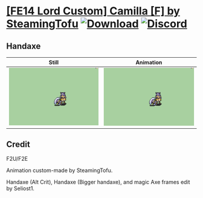 # [\[FE14 Lord Custom\] Camilla \[F\] by SteamingTofu](./) [![Download](https://img.shields.io/badge/Download--red?style=social&logo=github)](https://minhaskamal.github.io/DownGit/#/home?url=https://github.com/Klokinator/FE-Repo/tree/main/Battle%20Animations%2FLords%20-%20Vanilla%20and%20Custom%2F%5BFE14%20Lord%20Custom%5D%20Camilla%20%5BF%5D%20by%20SteamingTofu%2F4.%20Handaxe%20(Bigger%20handaxe)) [![Discord](https://img.shields.io/badge/Discord--blue?style=social&logo=discord)](https://discord.gg/C7VNGnyTPA)

## Handaxe

| Still | Animation |
| :---: | :-------: |
| ![Handaxe still](./Handaxe_000.png) | ![Handaxe](./Handaxe.gif) |

## Credit

F2U/F2E

Animation custom-made by SteamingTofu.

Handaxe (Alt Crit), Handaxe (Bigger handaxe), and magic Axe frames edit by Seliost1.
